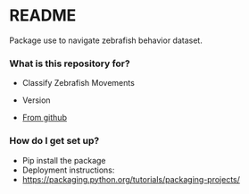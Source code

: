 # README #

Package use to navigate zebrafish behavior dataset.

### What is this repository for? ###

* Classify Zebrafish Movements

* Version
* [From github](https://github.com/orgs/orger-lab/teams/megabouts-team)

### How do I get set up? ###

* Pip install the package
* Deployment instructions: 
* https://packaging.python.org/tutorials/packaging-projects/

